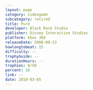 ```yaml
---
layout: page
category: videogame
subcategory: retired
title: Pure
developer: Black Rock Studio
publisher: Disney Interactive Studios
platform: Xbox 360
releaseDate: 2008-09-23
howlongtobeat: 15
difficulty: --
trophyGuide: --
durationHours: --
trophies: 8/50
percent: 16
link: --
date: 2010-03-05
---
```

